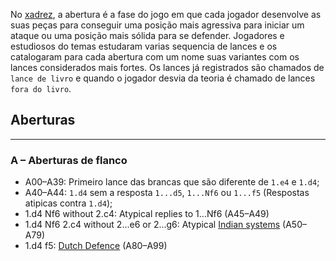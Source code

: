 No [xadrez](Xadrez.md), a abertura é a fase do jogo em que cada jogador desenvolve as suas peças para conseguir uma posição mais agressiva para iniciar um ataque ou uma posição mais sólida para se defender. Jogadores e estudiosos do temas estudaram varias sequencia de lances e os catalogaram para cada abertura com um nome suas variantes com os lances considerados mais fortes. Os lances já registrados são chamados de `lance de livro` e quando o jogador desvia da teoria é chamado de lances `fora do livro`.

## Aberturas
---

### A – Aberturas de flanco
- A00–A39: Primeiro lance das brancas que são diferente de `1.e4` e `1.d4`;
- A40–A44: `1.d4` sem a resposta `1...d5`, `1...Nf6` ou `1...f5` (Respostas atipicas contra `1.d4`);
- 1.d4 Nf6 without 2.c4: Atypical replies to 1...Nf6 (A45–A49)
- 1.d4 Nf6 2.c4 without 2...e6 or 2...g6: Atypical [Indian systems](https://en.wikipedia.org/wiki/Indian_defences "Indian defences") (A50–A79)
- 1.d4 f5: [Dutch Defence](https://en.wikipedia.org/wiki/Dutch_Defence "Dutch Defence") (A80–A99)
